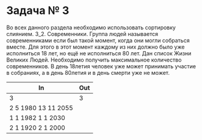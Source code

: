 Задача № 3
========================
Во всех данного раздела необходимо использовать сортировку слиянием.
3_2. Современники.
Группа людей называется современниками если был такой момент, когда они могли собраться вместе. Для этого в этот момент каждому из них должно было  уже исполниться 18 лет, но ещё не исполниться 80 лет.
Дан список Жизни Великих Людей. Необходимо получить максимальное количество современников. В день 18летия человек уже может принимать участие в собраниях, а в день 80летия и в день смерти уже не может.

In | Out
--- | ---
3 | 3
2 5 1980 13 11 2055 |
1 1 1982 1 1 2030 |
2 1 1920 2 1 2000 |
